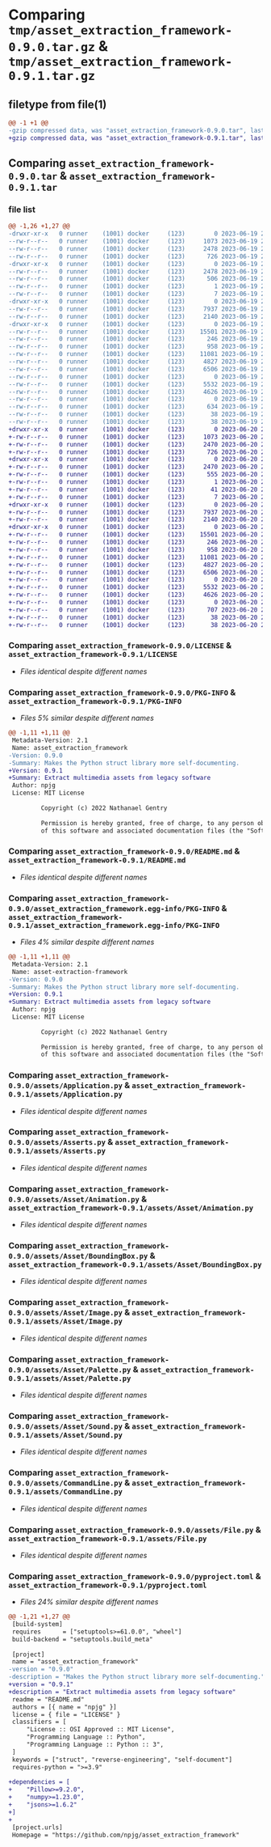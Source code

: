 # Comparing `tmp/asset_extraction_framework-0.9.0.tar.gz` & `tmp/asset_extraction_framework-0.9.1.tar.gz`

## filetype from file(1)

```diff
@@ -1 +1 @@
-gzip compressed data, was "asset_extraction_framework-0.9.0.tar", last modified: Mon Jun 19 21:59:36 2023, max compression
+gzip compressed data, was "asset_extraction_framework-0.9.1.tar", last modified: Tue Jun 20 21:49:45 2023, max compression
```

## Comparing `asset_extraction_framework-0.9.0.tar` & `asset_extraction_framework-0.9.1.tar`

### file list

```diff
@@ -1,26 +1,27 @@
-drwxr-xr-x   0 runner    (1001) docker     (123)        0 2023-06-19 21:59:36.104088 asset_extraction_framework-0.9.0/
--rw-r--r--   0 runner    (1001) docker     (123)     1073 2023-06-19 21:59:25.000000 asset_extraction_framework-0.9.0/LICENSE
--rw-r--r--   0 runner    (1001) docker     (123)     2478 2023-06-19 21:59:36.104088 asset_extraction_framework-0.9.0/PKG-INFO
--rw-r--r--   0 runner    (1001) docker     (123)      726 2023-06-19 21:59:25.000000 asset_extraction_framework-0.9.0/README.md
-drwxr-xr-x   0 runner    (1001) docker     (123)        0 2023-06-19 21:59:36.100088 asset_extraction_framework-0.9.0/asset_extraction_framework.egg-info/
--rw-r--r--   0 runner    (1001) docker     (123)     2478 2023-06-19 21:59:36.000000 asset_extraction_framework-0.9.0/asset_extraction_framework.egg-info/PKG-INFO
--rw-r--r--   0 runner    (1001) docker     (123)      506 2023-06-19 21:59:36.000000 asset_extraction_framework-0.9.0/asset_extraction_framework.egg-info/SOURCES.txt
--rw-r--r--   0 runner    (1001) docker     (123)        1 2023-06-19 21:59:36.000000 asset_extraction_framework-0.9.0/asset_extraction_framework.egg-info/dependency_links.txt
--rw-r--r--   0 runner    (1001) docker     (123)        7 2023-06-19 21:59:36.000000 asset_extraction_framework-0.9.0/asset_extraction_framework.egg-info/top_level.txt
-drwxr-xr-x   0 runner    (1001) docker     (123)        0 2023-06-19 21:59:36.100088 asset_extraction_framework-0.9.0/assets/
--rw-r--r--   0 runner    (1001) docker     (123)     7937 2023-06-19 21:59:25.000000 asset_extraction_framework-0.9.0/assets/Application.py
--rw-r--r--   0 runner    (1001) docker     (123)     2140 2023-06-19 21:59:25.000000 asset_extraction_framework-0.9.0/assets/Asserts.py
-drwxr-xr-x   0 runner    (1001) docker     (123)        0 2023-06-19 21:59:36.104088 asset_extraction_framework-0.9.0/assets/Asset/
--rw-r--r--   0 runner    (1001) docker     (123)    15501 2023-06-19 21:59:25.000000 asset_extraction_framework-0.9.0/assets/Asset/Animation.py
--rw-r--r--   0 runner    (1001) docker     (123)      246 2023-06-19 21:59:25.000000 asset_extraction_framework-0.9.0/assets/Asset/Asset.py
--rw-r--r--   0 runner    (1001) docker     (123)      958 2023-06-19 21:59:25.000000 asset_extraction_framework-0.9.0/assets/Asset/BoundingBox.py
--rw-r--r--   0 runner    (1001) docker     (123)    11081 2023-06-19 21:59:25.000000 asset_extraction_framework-0.9.0/assets/Asset/Image.py
--rw-r--r--   0 runner    (1001) docker     (123)     4827 2023-06-19 21:59:25.000000 asset_extraction_framework-0.9.0/assets/Asset/Palette.py
--rw-r--r--   0 runner    (1001) docker     (123)     6506 2023-06-19 21:59:25.000000 asset_extraction_framework-0.9.0/assets/Asset/Sound.py
--rw-r--r--   0 runner    (1001) docker     (123)        0 2023-06-19 21:59:25.000000 asset_extraction_framework-0.9.0/assets/Asset/__init__.py
--rw-r--r--   0 runner    (1001) docker     (123)     5532 2023-06-19 21:59:25.000000 asset_extraction_framework-0.9.0/assets/CommandLine.py
--rw-r--r--   0 runner    (1001) docker     (123)     4626 2023-06-19 21:59:25.000000 asset_extraction_framework-0.9.0/assets/File.py
--rw-r--r--   0 runner    (1001) docker     (123)        0 2023-06-19 21:59:25.000000 asset_extraction_framework-0.9.0/assets/__init__.py
--rw-r--r--   0 runner    (1001) docker     (123)      634 2023-06-19 21:59:25.000000 asset_extraction_framework-0.9.0/pyproject.toml
--rw-r--r--   0 runner    (1001) docker     (123)       38 2023-06-19 21:59:36.104088 asset_extraction_framework-0.9.0/setup.cfg
--rw-r--r--   0 runner    (1001) docker     (123)       38 2023-06-19 21:59:25.000000 asset_extraction_framework-0.9.0/setup.py
+drwxr-xr-x   0 runner    (1001) docker     (123)        0 2023-06-20 21:49:45.447320 asset_extraction_framework-0.9.1/
+-rw-r--r--   0 runner    (1001) docker     (123)     1073 2023-06-20 21:49:34.000000 asset_extraction_framework-0.9.1/LICENSE
+-rw-r--r--   0 runner    (1001) docker     (123)     2470 2023-06-20 21:49:45.447320 asset_extraction_framework-0.9.1/PKG-INFO
+-rw-r--r--   0 runner    (1001) docker     (123)      726 2023-06-20 21:49:34.000000 asset_extraction_framework-0.9.1/README.md
+drwxr-xr-x   0 runner    (1001) docker     (123)        0 2023-06-20 21:49:45.443320 asset_extraction_framework-0.9.1/asset_extraction_framework.egg-info/
+-rw-r--r--   0 runner    (1001) docker     (123)     2470 2023-06-20 21:49:45.000000 asset_extraction_framework-0.9.1/asset_extraction_framework.egg-info/PKG-INFO
+-rw-r--r--   0 runner    (1001) docker     (123)      555 2023-06-20 21:49:45.000000 asset_extraction_framework-0.9.1/asset_extraction_framework.egg-info/SOURCES.txt
+-rw-r--r--   0 runner    (1001) docker     (123)        1 2023-06-20 21:49:45.000000 asset_extraction_framework-0.9.1/asset_extraction_framework.egg-info/dependency_links.txt
+-rw-r--r--   0 runner    (1001) docker     (123)       41 2023-06-20 21:49:45.000000 asset_extraction_framework-0.9.1/asset_extraction_framework.egg-info/requires.txt
+-rw-r--r--   0 runner    (1001) docker     (123)        7 2023-06-20 21:49:45.000000 asset_extraction_framework-0.9.1/asset_extraction_framework.egg-info/top_level.txt
+drwxr-xr-x   0 runner    (1001) docker     (123)        0 2023-06-20 21:49:45.447320 asset_extraction_framework-0.9.1/assets/
+-rw-r--r--   0 runner    (1001) docker     (123)     7937 2023-06-20 21:49:34.000000 asset_extraction_framework-0.9.1/assets/Application.py
+-rw-r--r--   0 runner    (1001) docker     (123)     2140 2023-06-20 21:49:34.000000 asset_extraction_framework-0.9.1/assets/Asserts.py
+drwxr-xr-x   0 runner    (1001) docker     (123)        0 2023-06-20 21:49:45.447320 asset_extraction_framework-0.9.1/assets/Asset/
+-rw-r--r--   0 runner    (1001) docker     (123)    15501 2023-06-20 21:49:34.000000 asset_extraction_framework-0.9.1/assets/Asset/Animation.py
+-rw-r--r--   0 runner    (1001) docker     (123)      246 2023-06-20 21:49:34.000000 asset_extraction_framework-0.9.1/assets/Asset/Asset.py
+-rw-r--r--   0 runner    (1001) docker     (123)      958 2023-06-20 21:49:34.000000 asset_extraction_framework-0.9.1/assets/Asset/BoundingBox.py
+-rw-r--r--   0 runner    (1001) docker     (123)    11081 2023-06-20 21:49:34.000000 asset_extraction_framework-0.9.1/assets/Asset/Image.py
+-rw-r--r--   0 runner    (1001) docker     (123)     4827 2023-06-20 21:49:34.000000 asset_extraction_framework-0.9.1/assets/Asset/Palette.py
+-rw-r--r--   0 runner    (1001) docker     (123)     6506 2023-06-20 21:49:34.000000 asset_extraction_framework-0.9.1/assets/Asset/Sound.py
+-rw-r--r--   0 runner    (1001) docker     (123)        0 2023-06-20 21:49:34.000000 asset_extraction_framework-0.9.1/assets/Asset/__init__.py
+-rw-r--r--   0 runner    (1001) docker     (123)     5532 2023-06-20 21:49:34.000000 asset_extraction_framework-0.9.1/assets/CommandLine.py
+-rw-r--r--   0 runner    (1001) docker     (123)     4626 2023-06-20 21:49:34.000000 asset_extraction_framework-0.9.1/assets/File.py
+-rw-r--r--   0 runner    (1001) docker     (123)        0 2023-06-20 21:49:34.000000 asset_extraction_framework-0.9.1/assets/__init__.py
+-rw-r--r--   0 runner    (1001) docker     (123)      707 2023-06-20 21:49:34.000000 asset_extraction_framework-0.9.1/pyproject.toml
+-rw-r--r--   0 runner    (1001) docker     (123)       38 2023-06-20 21:49:45.447320 asset_extraction_framework-0.9.1/setup.cfg
+-rw-r--r--   0 runner    (1001) docker     (123)       38 2023-06-20 21:49:34.000000 asset_extraction_framework-0.9.1/setup.py
```

### Comparing `asset_extraction_framework-0.9.0/LICENSE` & `asset_extraction_framework-0.9.1/LICENSE`

 * *Files identical despite different names*

### Comparing `asset_extraction_framework-0.9.0/PKG-INFO` & `asset_extraction_framework-0.9.1/PKG-INFO`

 * *Files 5% similar despite different names*

```diff
@@ -1,11 +1,11 @@
 Metadata-Version: 2.1
 Name: asset_extraction_framework
-Version: 0.9.0
-Summary: Makes the Python struct library more self-documenting.
+Version: 0.9.1
+Summary: Extract multimedia assets from legacy software
 Author: npjg
 License: MIT License
         
         Copyright (c) 2022 Nathanael Gentry
         
         Permission is hereby granted, free of charge, to any person obtaining a copy
         of this software and associated documentation files (the "Software"), to deal
```

### Comparing `asset_extraction_framework-0.9.0/README.md` & `asset_extraction_framework-0.9.1/README.md`

 * *Files identical despite different names*

### Comparing `asset_extraction_framework-0.9.0/asset_extraction_framework.egg-info/PKG-INFO` & `asset_extraction_framework-0.9.1/asset_extraction_framework.egg-info/PKG-INFO`

 * *Files 4% similar despite different names*

```diff
@@ -1,11 +1,11 @@
 Metadata-Version: 2.1
 Name: asset-extraction-framework
-Version: 0.9.0
-Summary: Makes the Python struct library more self-documenting.
+Version: 0.9.1
+Summary: Extract multimedia assets from legacy software
 Author: npjg
 License: MIT License
         
         Copyright (c) 2022 Nathanael Gentry
         
         Permission is hereby granted, free of charge, to any person obtaining a copy
         of this software and associated documentation files (the "Software"), to deal
```

### Comparing `asset_extraction_framework-0.9.0/assets/Application.py` & `asset_extraction_framework-0.9.1/assets/Application.py`

 * *Files identical despite different names*

### Comparing `asset_extraction_framework-0.9.0/assets/Asserts.py` & `asset_extraction_framework-0.9.1/assets/Asserts.py`

 * *Files identical despite different names*

### Comparing `asset_extraction_framework-0.9.0/assets/Asset/Animation.py` & `asset_extraction_framework-0.9.1/assets/Asset/Animation.py`

 * *Files identical despite different names*

### Comparing `asset_extraction_framework-0.9.0/assets/Asset/BoundingBox.py` & `asset_extraction_framework-0.9.1/assets/Asset/BoundingBox.py`

 * *Files identical despite different names*

### Comparing `asset_extraction_framework-0.9.0/assets/Asset/Image.py` & `asset_extraction_framework-0.9.1/assets/Asset/Image.py`

 * *Files identical despite different names*

### Comparing `asset_extraction_framework-0.9.0/assets/Asset/Palette.py` & `asset_extraction_framework-0.9.1/assets/Asset/Palette.py`

 * *Files identical despite different names*

### Comparing `asset_extraction_framework-0.9.0/assets/Asset/Sound.py` & `asset_extraction_framework-0.9.1/assets/Asset/Sound.py`

 * *Files identical despite different names*

### Comparing `asset_extraction_framework-0.9.0/assets/CommandLine.py` & `asset_extraction_framework-0.9.1/assets/CommandLine.py`

 * *Files identical despite different names*

### Comparing `asset_extraction_framework-0.9.0/assets/File.py` & `asset_extraction_framework-0.9.1/assets/File.py`

 * *Files identical despite different names*

### Comparing `asset_extraction_framework-0.9.0/pyproject.toml` & `asset_extraction_framework-0.9.1/pyproject.toml`

 * *Files 24% similar despite different names*

```diff
@@ -1,21 +1,27 @@
 [build-system]
 requires      = ["setuptools>=61.0.0", "wheel"]
 build-backend = "setuptools.build_meta"
 
 [project]
 name = "asset_extraction_framework"
-version = "0.9.0"
-description = "Makes the Python struct library more self-documenting."
+version = "0.9.1"
+description = "Extract multimedia assets from legacy software"
 readme = "README.md"
 authors = [{ name = "npjg" }]
 license = { file = "LICENSE" }
 classifiers = [
     "License :: OSI Approved :: MIT License",
     "Programming Language :: Python",
     "Programming Language :: Python :: 3",
 ]
 keywords = ["struct", "reverse-engineering", "self-document"]
 requires-python = ">=3.9"
 
+dependencies = [
+    "Pillow>=9.2.0",
+    "numpy>=1.23.0",
+    "jsons>=1.6.2"
+]
+
 [project.urls]
 Homepage = "https://github.com/npjg/asset_extraction_framework"
```


